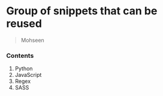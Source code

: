 # Group of snippets that can be reused
> Mohseen

### Contents
1. Python
2. JavaScript
3. Regex
4. SASS
